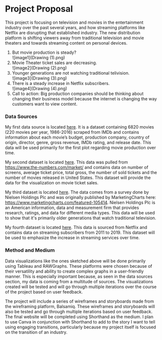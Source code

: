 # Project Proposal
This project is focusing on television and movies in the entertainment industry over the past several years, and how streaming platforms like Netflix are disrupting that established industry.  The new distribution platform is shifting viewers away from traditional television and movie theaters and towards streaming content on personal devices.

1. But movie production is steady?  
![image1](Drawing (1).png)
2. Movie Theater ticket sales are decreasing.  
![image2](Drawing (2).png)
3. Younger generations are not watching traditional telivision.  
![image3](Drawing (3).png)
4. There is a steady increase in Netflix subscribers.  
![image4](Drawing (4).png)
5. Call to action: Big production companies should be thinking about changing their business model because the internet is changing the way customers want to view content.

### Data Sources
My first data source is located [here](https://www.kaggle.com/danielgrijalvas/movies/version/2).  It is a dataset containing 6820 movies (220 movies per year, 1986-2016) scraped from IMDb and contains information about each movie’s budget, production company, country of origin, director, genre, gross revenue, IMDb rating, and release date.  This data will be used primarily for the first plot regarding movie production over time.

My second dataset is located [here](https://www.kaggle.com/clouds0715/thefilmindustry#the%20film%20industry_US_08-17_English.csv).  This data was pulled from https://www.the-numbers.com/market/ and contains data on number of screens, average ticket price, total gross, the number of sold tickets and the number of movies released in United States.  This dataset will provide the data for the visualization on movie ticket sales.

My third dataset is located [here](https://www-statista-com/statistics/786371/time-spent-traditional-tv-age/). The data comes from a survey done by Nielsen Holdings Plc and was originally published by MarketingCharts here: https://www.marketingcharts.com/featured-105414.  Nielsen Holdings Plc is an American information, data and measurement firm that provides research, ratings, and data for different media types.  This data will be used to show that it's primarily older generations that watch traditional television.

My fourth dataset is located [here](https://www.statista.com/statistics/250937/quarterly-number-of-netflix-streaming-subscribers-in-the-us/).  This data is sourced from Netflix and contains data on streaming subscribers from 2011 to 2019.  This dataset will be used to emphasize the increase in streaming services over time.



### Method and Medium
Data visualizations like the ones sketched above will be done primarily using Tableau and RAWGraphs.  These platforms were chosen because of their versatility and ability to create complex graphs in a user-friendly manner.  This is especially important because, as seen in the data sources section, my data is coming from a multitude of sources.  The visualizations created will be tested and will go through multiple iterations over the course of the project based on user feedback.  

The project will include a series of wireframes and storyboards made from the wireframing platform, Balsamiq.  These wireframes and storyboards will also be tested and go through multiple iterations based on user feedback.  The final website will be completed using Shorthand as the medium.  I plan to use Canva in conjunction with Shorthand to add to the story I want to tell using engaging transitions, particularly because my project itself is focused on the transition of an industry.
